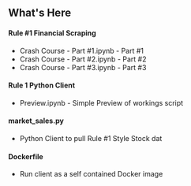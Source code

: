 ## What's Here
#### Rule #1 Financial Scraping 
- Crash Course - Part #1.ipynb - Part #1
- Crash Course - Part #2.ipynb - Part #2
- Crash Course - Part #3.ipynb - Part #3
#### Rule 1 Python Client 
- Preview.ipynb - Simple Preview of workings script
#### market_sales.py 
- Python Client to pull Rule #1 Style Stock dat
#### Dockerfile 
- Run client as a self contained Docker image 
